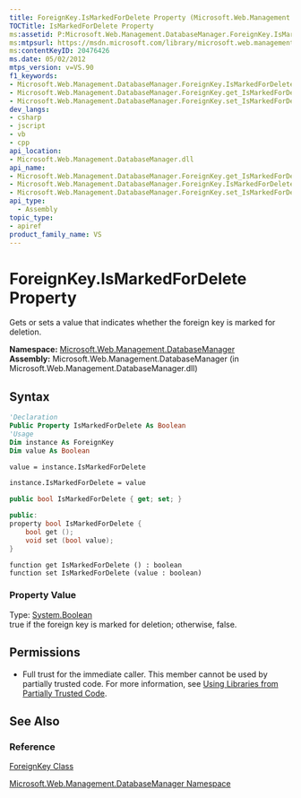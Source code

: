 ```yaml
---
title: ForeignKey.IsMarkedForDelete Property (Microsoft.Web.Management.DatabaseManager)
TOCTitle: IsMarkedForDelete Property
ms:assetid: P:Microsoft.Web.Management.DatabaseManager.ForeignKey.IsMarkedForDelete
ms:mtpsurl: https://msdn.microsoft.com/library/microsoft.web.management.databasemanager.foreignkey.ismarkedfordelete(v=VS.90)
ms:contentKeyID: 20476426
ms.date: 05/02/2012
mtps_version: v=VS.90
f1_keywords:
- Microsoft.Web.Management.DatabaseManager.ForeignKey.IsMarkedForDelete
- Microsoft.Web.Management.DatabaseManager.ForeignKey.get_IsMarkedForDelete
- Microsoft.Web.Management.DatabaseManager.ForeignKey.set_IsMarkedForDelete
dev_langs:
- csharp
- jscript
- vb
- cpp
api_location:
- Microsoft.Web.Management.DatabaseManager.dll
api_name:
- Microsoft.Web.Management.DatabaseManager.ForeignKey.get_IsMarkedForDelete
- Microsoft.Web.Management.DatabaseManager.ForeignKey.IsMarkedForDelete
- Microsoft.Web.Management.DatabaseManager.ForeignKey.set_IsMarkedForDelete
api_type:
  - Assembly
topic_type:
- apiref
product_family_name: VS
---
```


# ForeignKey.IsMarkedForDelete Property

Gets or sets a value that indicates whether the foreign key is marked for deletion.

**Namespace:**  [Microsoft.Web.Management.DatabaseManager](microsoft-web-management-databasemanager-namespace.md)  
**Assembly:**  Microsoft.Web.Management.DatabaseManager (in Microsoft.Web.Management.DatabaseManager.dll)

## Syntax

```vb
'Declaration
Public Property IsMarkedForDelete As Boolean
'Usage
Dim instance As ForeignKey
Dim value As Boolean

value = instance.IsMarkedForDelete

instance.IsMarkedForDelete = value
```

```csharp
public bool IsMarkedForDelete { get; set; }
```

```cpp
public:
property bool IsMarkedForDelete {
    bool get ();
    void set (bool value);
}
```

```jscript
function get IsMarkedForDelete () : boolean
function set IsMarkedForDelete (value : boolean)
```

### Property Value

Type: [System.Boolean](https://msdn.microsoft.com/library/a28wyd50)  
true if the foreign key is marked for deletion; otherwise, false.  

## Permissions

  - Full trust for the immediate caller. This member cannot be used by partially trusted code. For more information, see [Using Libraries from Partially Trusted Code](https://msdn.microsoft.com/library/8skskf63).

## See Also

### Reference

[ForeignKey Class](foreignkey-class-microsoft-web-management-databasemanager.md)

[Microsoft.Web.Management.DatabaseManager Namespace](microsoft-web-management-databasemanager-namespace.md)
